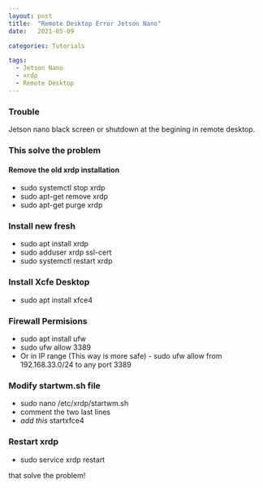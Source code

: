 ```yaml
---
layout: post
title:  "Remote Desktop Error Jetson Nano"
date:   2021-05-09

categories: Tutorials

tags:
  - Jetson Nano
  - xrdp
  - Remote Desktop
---
```


### Trouble
Jetson nano black screen or shutdown at the begining in remote desktop.


### This solve the problem

#### Remove the old xrdp installation
* sudo systemctl stop xrdp
* sudo apt-get remove xrdp
* sudo apt-get purge xrdp

### Install new fresh
* sudo apt install xrdp 
* sudo adduser xrdp ssl-cert  
* sudo systemctl restart xrdp

### Install Xcfe Desktop 
* sudo apt install xfce4

### Firewall Permisions
* sudo apt install ufw
* sudo ufw allow 3389
* Or in IP range (This way is more safe) - sudo ufw allow from 192.168.33.0/24 to any port 3389

### Modify startwm.sh file
* sudo nano /etc/xrdp/startwm.sh
* comment the two last lines 
* *add this* startxfce4

### Restart xrdp
* sudo service xrdp restart

that solve the problem!


